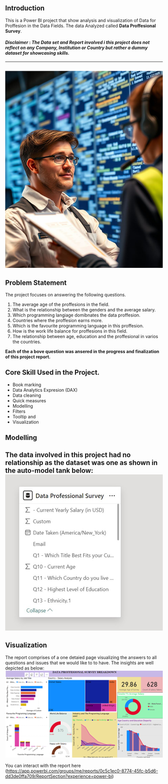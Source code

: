 ## Introduction

This is a Power BI project that show analysis and visualization of Data for Proffesion in the Data Fields. The data Analyzed called **Data Proffesional Survey**.
#### **_Disclaimer_** :  _The Data set and Report involved i this project does not reflect on any Company, Institution or Country but rather a dummy dataset for showcasing skills._
---
![](bbfaca06-3637-4f11-a95b-f22111358fa5.png)
---

## Problem Statement
The project focuses on answering the following questions.

1. The average age of the proffesions in the field.
2. What is the relationship between the genders and the average salary.
3. Which programming langiage domibnates the data proffesion.
4. Countries where the proffesion earns more.
5. Which is the favourite programming language in this proffesion.
6. How is the work life balance for proffesions in this field.
7. The relationship between age, education and the proffesional in varios  the countries.

**Each of the a bove question was ansered in the progress and finalization of this project report.**

## Core Skill Used in the Project.
- Book marking
- Data Analytics Expresion (DAX)
- Data cleaning
- Quick measures
- Modelling
- Filters
- Tooltip and
- Visualization

## Modelling

The data involved in this project had no relationship as the dataset was one as shown in the auto-model tank below:
![](Model.jpg)
---

## Visualization

The report comprises of a one detaied page visualizing the answers to all questions and issues that we would like to 
to have. The insights are well depicted as below:
![](PbI.png)

You can interact with the report here (https://app.powerbi.com/groups/me/reports/0c5c1ec0-8774-45fc-b5d6-dd3de0ffa709/ReportSection?experience=power-bi)
